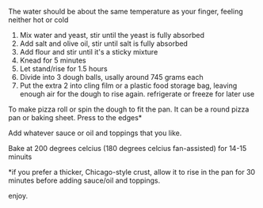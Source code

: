 The water should be about the same temperature as your finger, feeling neither hot or cold
1. Mix water and yeast, stir until the yeast is fully absorbed
2. Add salt and olive oil, stir until salt is fully absorbed
3. Add flour and stir until it's a sticky mixture
4. Knead for 5 minutes
5. Let stand/rise for 1.5 hours
6. Divide into 3 dough balls, usally around 745 grams each
7. Put the extra 2 into cling film or a plastic food storage bag, leaving enough air for the dough to rise again. refrigerate or freeze for later use

To make pizza roll or spin the dough to fit the pan. It can be a round pizza pan or baking sheet. Press to the edges*

Add whatever sauce or oil and toppings that you like.

Bake at 200 degrees celcius (180 degrees celcius fan-assisted) for 14-15 minuits

*if you prefer a thicker, Chicago-style crust, allow it to rise in the pan for 30 minutes before adding sauce/oil and toppings. 

enjoy.